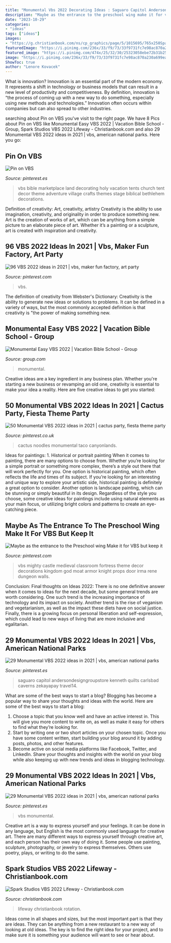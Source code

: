 ```yaml
---
title: "Monumental Vbs 2022 Decorating Ideas : Saguaro Capitol Andersondesigngroupstore Kenneth Quilts Carlsbad Caverns Zekayapay Travel14"
description: "Maybe as the entrance to the preschool wing make it for vbs but keep it"
date: "2023-10-29"
categories:
- "ideas"
tags: ["ideas"]
images:
- "https://g.christianbook.com/ns/cp_graphics/page/5/1015695/765x250Spark_LifeWay_Day3_0621_1623344697.jpg"
featuredImage: "https://i.pinimg.com/236x/33/f9/73/33f9731fc7e98ac870a230a699ea5d9f.jpg"
featured_image: "https://i.pinimg.com/474x/25/32/30/25323058ebe72b31b25a6cc09e28b5a4--hallway-bulletin-boards-vbs-.jpg"
image: "https://i.pinimg.com/236x/33/f9/73/33f9731fc7e98ac870a230a699ea5d9f.jpg"
ShowToc: true
author: "Lenore Kovacek"
---
```



What is innovation?
Innovation is an essential part of the modern economy. It represents a shift in technology or business models that can result in a new level of productivity and competitiveness. By definition, innovation is “the process of coming up with a new way to do something, especially using new methods and technologies.” Innovation often occurs within companies but can also spread to other industries.

	

		
searching about Pin on VBS you've visit to the right page. We have 8 Pics about Pin on VBS like Monumental Easy VBS 2022 | Vacation Bible School - Group, Spark Studios VBS 2022 Lifeway - Christianbook.com and also 29 Monumental VBS 2022 ideas in 2021 | vbs, american national parks. Here you go:
		
    
## Pin On VBS

<img loading=lazy src="https://i.pinimg.com/originals/28/36/96/283696e9e015410b585ba493237a34d9.jpg" onerror="this.onerror=null;this.src='https://tse1.mm.bing.net/th?id=OIP.4bUQzG-ZDUOMMFu79yLJcwHaE3&amp;pid=15.1';" alt="Pin on VBS">

_Source: pinterest.es_

>vbs bible marketplace land decorating holy vacation tents church tent decor theme adventure village crafts themes stage biblical bethlehem decorations. 

	

Definition of creativity: Art, creativity, artistry
Creativity is the ability to use imagination, creativity, and originality in order to produce something new. Art is the creation of works of art, which can be anything from a simple picture to an elaborate piece of art. Whether it’s a painting or a sculpture, art is created with inspiration and creativity.

    
## 96 VBS 2022 Ideas In 2021 | Vbs, Maker Fun Factory, Art Party

<img loading=lazy src="https://i.pinimg.com/474x/25/32/30/25323058ebe72b31b25a6cc09e28b5a4--hallway-bulletin-boards-vbs-.jpg" onerror="this.onerror=null;this.src='https://tse3.mm.bing.net/th?id=OIP.OTs7bbpE9CkdHadyN6RJRAAAAA&amp;pid=15.1';" alt="96 VBS 2022 ideas in 2021 | vbs, maker fun factory, art party">

_Source: pinterest.com_

>vbs. 

	

The definition of creativity from Webster's Dictionary:
Creativity is the ability to generate new ideas or solutions to problems. It can be defined in a variety of ways, but the most commonly accepted definition is that creativity is "the power of making something new.

    
## Monumental Easy VBS 2022 | Vacation Bible School - Group

<img loading=lazy src="https://cdnservices.group.com/media/5584563/prison-min.jpg" onerror="this.onerror=null;this.src='https://tse3.mm.bing.net/th?id=OIP.BhSmddz8lUQRpZ_KefDKSgHaDD&amp;pid=15.1';" alt="Monumental Easy VBS 2022 | Vacation Bible School - Group">

_Source: group.com_

>monumental. 

	

Creative ideas are a key ingredient in any business plan. Whether you're starting a new business or revamping an old one, creativity is essential to make your idea a reality. Here are five creative ideas to get you started: 

    
## 50 Monumental VBS 2022 Ideas In 2021 | Cactus Party, Fiesta Theme Party

<img loading=lazy src="https://i.pinimg.com/474x/58/1e/74/581e743690004c115465cad0815cbfcc.jpg" onerror="this.onerror=null;this.src='https://tse3.mm.bing.net/th?id=OIP.sq_iZtx9xEGjEf-b64Ys2AAAAA&amp;pid=15.1';" alt="50 Monumental VBS 2022 ideas in 2021 | cactus party, fiesta theme party">

_Source: pinterest.co.uk_

>cactus noodles monumental taco canyonlands. 

	

Ideas for paintings: 1. Historical or portrait painting
When it comes to painting, there are many options to choose from. Whether you’re looking for a simple portrait or something more complex, there’s a style out there that will work perfectly for you. One option is historical painting, which often reflects the life and times of its subject. If you’re looking for an interesting and unique way to explore your artistic side, historical painting is definitely a great option to consider. Another option is landscape painting, which can be stunning or simply beautiful in its design. Regardless of the style you choose, some creative ideas for paintings include using natural elements as your main focus, or utilizing bright colors and patterns to create an eye-catching piece.

    
## Maybe As The Entrance To The Preschool Wing Make It For VBS But Keep It

<img loading=lazy src="https://i.pinimg.com/originals/1d/4d/69/1d4d69b1ae1006cb56e4b225725c875e.jpg" onerror="this.onerror=null;this.src='https://tse2.mm.bing.net/th?id=OIP.TfIuWJ1Gsdk1heF0iNoawQHaJ4&amp;pid=15.1';" alt="Maybe as the entrance to the Preschool wing Make it for VBS but keep it">

_Source: pinterest.com_

>vbs mighty castle medieval classroom fortress theme decor decorations kingdom god moat armor knight props door irma rene dungeon walls. 

	

Conclusion:
Final thoughts on Ideas 2022:
There is no one definitive answer when it comes to ideas for the next decade, but some general trends are worth considering. One such trend is the increasing importance of technology and its impact on society. Another trend is the rise of veganism and vegetarianism, as well as the impact these diets have on social justice. Finally, there is a growing focus on personal liberation and self-expression, which could lead to new ways of living that are more inclusive and egalitarian.

    
## 29 Monumental VBS 2022 Ideas In 2021 | Vbs, American National Parks

<img loading=lazy src="https://i.pinimg.com/236x/33/f9/73/33f9731fc7e98ac870a230a699ea5d9f.jpg" onerror="this.onerror=null;this.src='https://tse4.mm.bing.net/th?id=OIP.uRv6PKvLIybRQuP7HYb6qQAAAA&amp;pid=15.1';" alt="29 Monumental VBS 2022 ideas in 2021 | vbs, american national parks">

_Source: pinterest.es_

>saguaro capitol andersondesigngroupstore kenneth quilts carlsbad caverns zekayapay travel14. 

	

What are some of the best ways to start a blog?
Blogging has become a popular way to share your thoughts and ideas with the world. Here are some of the best ways to start a blog: 
1. Choose a topic that you know well and have an active interest in. This will give you more content to write on, as well as make it easy for others to find what they’re looking for. 
2. Start by writing one or two short articles on your chosen topic. Once you have some content written, start building your blog around it by adding posts, photos, and other features. 
3. Become active on social media platforms like Facebook, Twitter, and LinkedIn. Share your thoughts and insights with the world on your blog while also keeping up with new trends and ideas in blogging technology. 

    
## 29 Monumental VBS 2022 Ideas In 2021 | Vbs, American National Parks

<img loading=lazy src="https://i.pinimg.com/236x/90/23/b3/9023b3ff218709ec1d47193cd8b09ae2.jpg" onerror="this.onerror=null;this.src='https://tse3.mm.bing.net/th?id=OIP.HFUY4jujjMWg_oXy-W5Z5AAAAA&amp;pid=15.1';" alt="29 Monumental VBS 2022 ideas in 2021 | vbs, american national parks">

_Source: pinterest.es_

>vbs monumental. 

	

Creative art is a way to express yourself and your feelings. It can be done in any language, but English is the most commonly used language for creative art. There are many different ways to express yourself through creative art, and each person has their own way of doing it. Some people use painting, sculpture, photography, or jewelry to express themselves. Others use poetry, plays, or writing to do the same.

    
## Spark Studios VBS 2022 Lifeway - Christianbook.com

<img loading=lazy src="https://g.christianbook.com/ns/cp_graphics/page/5/1015695/765x250Spark_LifeWay_Day3_0621_1623344697.jpg" onerror="this.onerror=null;this.src='https://tse2.mm.bing.net/th?id=OIP.nrEOyezv37lHWYhGv_U3vwHaCa&amp;pid=15.1';" alt="Spark Studios VBS 2022 Lifeway - Christianbook.com">

_Source: christianbook.com_

>lifeway christianbook rotation. 

	

Ideas come in all shapes and sizes, but the most important part is that they are ideas. They can be anything from a new restaurant to a new way of looking at old ideas. The key is to find the right idea for your project, and to make sure it is something your audience will want to see or hear about.

